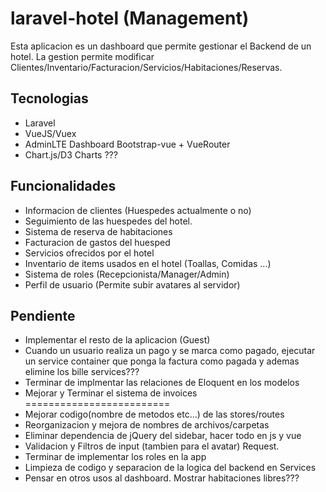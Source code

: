 # laravel-hotel (Management)
Esta aplicacion es un dashboard que permite gestionar el Backend de un hotel. La gestion permite modificar Clientes/Inventario/Facturacion/Servicios/Habitaciones/Reservas.

## Tecnologias
- Laravel
- VueJS/Vuex
- AdminLTE Dashboard Bootstrap-vue + VueRouter
- Chart.js/D3 Charts ???

## Funcionalidades
- Informacion de clientes (Huespedes actualmente o no)
- Seguimiento de las huespedes del hotel.
- Sistema de reserva de habitaciones
- Facturacion de gastos del huesped
- Servicios ofrecidos por el hotel
- Inventario de items usados en el hotel (Toallas, Comidas ...)
- Sistema de roles (Recepcionista/Manager/Admin)
- Perfil de usuario (Permite subir avatares al servidor)

## Pendiente
- Implementar el resto de la aplicacion  (Guest)
- Cuando un usuario realiza un pago y se marca como pagado, ejecutar un service container que ponga la factura como pagada y ademas elimine los bille services???
- Terminar de implmentar las relaciones de Eloquent en los modelos
- Mejorar y Terminar el sistema de invoices
=========================
- Mejorar codigo(nombre de metodos etc...) de las stores/routes
- Reorganizacion y mejora de nombres de archivos/carpetas
- Eliminar dependencia de jQuery del sidebar, hacer todo en js y vue
- Validacion y Filtros de input (tambien para el avatar) Request.
- Terminar de implementar los roles en la app
- Limpieza de codigo y separacion de la logica del backend en Services
- Pensar en otros usos al dashboard. Mostrar habitaciones libres???